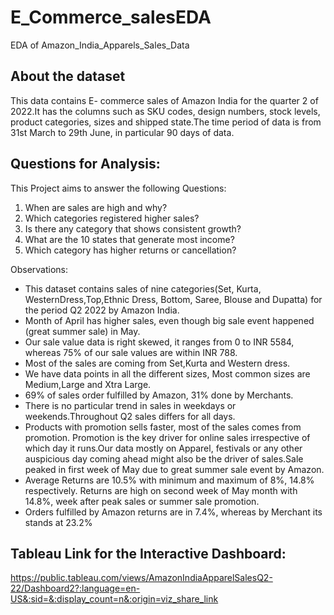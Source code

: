# E_Commerce_salesEDA
EDA of Amazon_India_Apparels_Sales_Data
## About the dataset
This data contains E- commerce sales of Amazon India for the quarter 2 of 2022.It has the columns such as SKU codes, design numbers, stock levels, product categories, sizes and shipped state.The time period of data is from 31st March to 29th June, in particular 90 days of data.

## Questions for Analysis:

This Project aims to answer the following Questions:

1. When are sales are high and why?
2. Which categories registered higher sales?
3. Is there any category that shows consistent growth?
4. What are the 10 states that generate most income?
5. Which category has higher returns or cancellation?

Observations:
 - This dataset contains sales of nine categories(Set, Kurta, WesternDress,Top,Ethnic Dress, Bottom, Saree, Blouse and Dupatta) for the period Q2 2022 by Amazon India.
 - Month of April has higher sales, even though big sale event happened (great summer sale) in May.
 - Our sale value data is right skewed, it ranges from 0 to INR 5584, whereas 75% of our sale values are within INR 788.
 - Most of the sales are coming from Set,Kurta and Western dress.
 - We have data points in all the different sizes, Most common sizes are Medium,Large and Xtra Large.
 - 69% of sales order fulfilled by Amazon, 31% done by Merchants.
 - There is no particular trend in sales in weekdays or weekends.Throughout Q2 sales differs for all days.
 - Products with promotion sells faster, most of the sales comes from promotion. Promotion is the key driver for online sales irrespective of which day it runs.Our data mostly on Apparel, festivals or any other auspicious day coming ahead might also be the driver of sales.Sale peaked in first week of May due to great summer sale event by Amazon.
 - Average Returns are 10.5% with minimum and maximum of 8%, 14.8% respectively.
Returns are high on second week of May month with 14.8%, week after peak sales or summer sale promotion.
 - Orders fulfilled by Amazon returns are in 7.4%, whereas by Merchant its stands at 23.2%


## Tableau Link for the Interactive Dashboard:
https://public.tableau.com/views/AmazonIndiaApparelSalesQ2-22/Dashboard2?:language=en-US&:sid=&:display_count=n&:origin=viz_share_link




